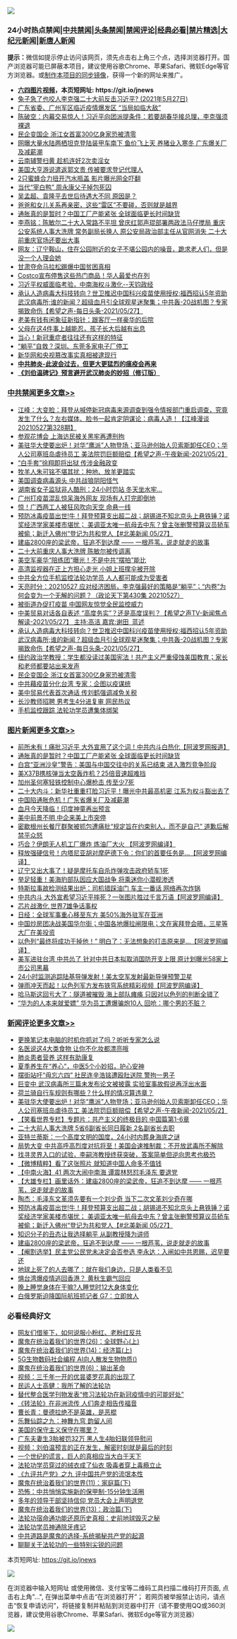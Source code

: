 ![](https://raw.githubusercontent.com/fqnews/bnews/master/64photo/fqnews-qr.jpg)

<div id="tt">
<h3>24小时热点禁闻|<a href="#%E4%B8%AD%E5%85%B1%E7%A6%81%E9%97%BB%E6%9B%B4%E5%A4%9A%E6%96%87%E7%AB%A0">中共禁闻</a>|<a href="#%E5%9B%BE%E7%89%87%E6%96%B0%E9%97%BB%E6%9B%B4%E5%A4%9A%E6%96%87%E7%AB%A0">头条禁闻</a>|<a href="#%E6%96%B0%E9%97%BB%E8%AF%84%E8%AE%BA%E6%9B%B4%E5%A4%9A%E6%96%87%E7%AB%A0">禁闻评论|<a href="#%E5%BF%85%E7%9C%8B%E7%BB%8F%E5%85%B8%E5%A5%BD%E6%96%87">经典必看|<a href="/video.md#%E7%A6%81%E7%89%87%E7%B2%BE%E9%80%89">禁片精选</a>|<a href="https://github.com/fqnews/djy/blob/master/gb/nf1351518.md#1">大纪元新闻</a>|<a href="https://github.com/fqnews/ntdtv/blob/master/gb/prog204.md#1">新唐人新闻</a></h3>
<div><b>提示：</b>微信如提示停止访问该网页，须先点击右上角三个点，选择浏览器打开。国产浏览器可能已屏蔽本项目，建议使用谷歌Chrome、苹果Safari、微软Edge等官方浏览器。或<a href="https://github.com/fqnews/bnews/blob/master/%E5%88%B6%E4%BD%9Cgit%E7%A6%81%E9%97%BB%E9%95%9C%E5%83%8F.md">制作本项目的同步镜像</a>，获得一个新的网址来推广。</div>
<ul>
<li><b><a href="http://d1.bdrive.tk/64.mp4" target="_blank">六四图片视频</a>，本页短网址: https://git.io/jnews</b></li>
<li><a href="/bannedvideo/20210527/1554907.md">兔子急了也咬人李克强二十大前反击习近平? (2021年5月27日)</a></li>
<li><a href="/cnnews/20210527/1554904.md">广东省委、广州军区临近疫情爆发区 “当局如临大敌”</a></li>
<li><a href="/bannedvideo/20210527/1554953.md">陈破空：内幕交易惊人！习近平向团派提条件：若要胡春华接总理，李克强须裸退</a></li>
<li><a href="/cbnews/20210528/1555269.md">民企变国企 浙江女首富300亿身家恐被清零</a></li>
<li><a href="/cnnews/20210527/1554934.md">网曝大量水陆两栖坦克登陆装甲车南下 鱼价飞上天 养猪业入寒冬 广东爆关厂及减薪潮</a></li>
<li><a href="/cnnews/20210528/1555174.md">云南辅警扫黄 趁机连奸2次卖淫女</a></li>
<li><a href="/cbnews/20210527/1554903.md">美国大亨游说遣返郭文贵 传被要求登记代理人</a></li>
<li><a href="/cnnews/20210528/1555298.md">2只蜜蜂合力扭开汽水瓶盖 影片曝光网全吓翻</a></li>
<li><a href="/cnnews/20210528/1555279.md">当代“宰白鸭” 周永康父子掉包死囚</a></li>
<li><a href="/comments/20210527/1555094.md">吴孟超、袁隆平去世后待遇大不同 原因是？</a></li>
<li><a href="/lifebaike/20210528/1555276.md">爸爸和女儿关系再亲密，这些“雷区”不要碰，否则就是越界</a></li>
<li><a href="/topimagenews/20210528/1555148.md">通胀真的是暂时？中国工厂产能紧张 全球面临更长时间缺货</a></li>
<li><a href="/comments/20210527/1554897.md">李燕铭：陈敏尔二十大入常路不平坦 曾庆红郭声琨部署两政法马仔搅局 重庆公安系统人事大洗牌 常务副局长换人 原公安局政治部主任从官网消失 二十大前重庆官场还要出大事</a></li>
<li><a href="/bannedvideo/20210527/1554908.md">网友：辽宁鞍山，住在公园附近的女子不堪公园内的噪音，跪求老人们，但是没一个人理会她</a></li>
<li><a href="/ssgc/20210527/1555056.md">甘肃夺命马拉松踢爆中国贫困真相</a></li>
<li><a href="/cnnews/20210528/1555221.md">Costco宣布停售这些热门商品！华人最爱也在列</a></li>
<li><a href="/bannedvideo/20210527/1554942.md">习近平权威面临考验，中南海权斗激化--天钧政经</a></li>
<li><a href="/comments/20210528/1555337.md">承认人造病毒大科技转向？世卫推迟中国科兴疫苗使用授权;福西招认5年资助武汉病毒所;谁的新闻？超级血月引全球观星迷聚集；中共轰-20战机图？专家揭致命伤【希望之声-每日头条-2021/05/27】</a></li>
<li><a href="/cnnews/20210528/1555222.md">老美有钱有闲象征新指针：跟客厅一样豪华的后院</a></li>
<li><a href="/lifebaike/20210528/1555278.md">父母在这4件事上越能忍，孩子长大后越有出息</a></li>
<li><a href="/cnnews/20210528/1555311.md">当心！新冠重症者往往还有这样的特征</a></li>
<li><a href="/comments/20210528/1555146.md">“躺平”自救？深圳、东莞多家电子厂停工</a></li>
<li><a href="/ssgc/20210527/1555070.md">新华网和央视篡改事实真相被逮现行</a></li>
<li><b><a href="/comments/20200211/1275071.md" target="_blank">中共肺炎-此波会过去，但更大更猛烈的瘟疫会再来</a></b></li>
<li><b><a href="/comments/20200207/1272816.md" target="_blank">《刘伯温碑记》预言避开武汉肺炎的妙招（修订版）</a></b></li>
</ul>
</div>

<div class="catlist">
<h3><a href="/cbnews/" target="_blank">中共禁闻</a><span><a href="/cbnews/" target="_blank" rel="nofollow">更多文章>></a></span></h3>
<ul>
<li><a href="/cbnews/20210528/1555473.md" target="_blank">江峰：大变脸：拜登从喊停新冠病毒来源调查到强令情报部门重启调查，究竟发生了什么？左右媒体、脸书一起肯定阴谋论：病毒人造！【江峰漫谈20210527第328期】</a></li>
<li><a href="/cbnews/20210528/1555470.md" target="_blank">参观花博会 上海访民被关黑牢再遭刑拘</a></li>
<li><a href="/comments/20210528/1555468.md" target="_blank">美驻华大使要出炉！对华“鹰派”人物登场；亚马逊创始人贝索斯卸任CEO；华人公司塞班岛虐待员工 美法院罚巨额赔偿【希望之声-午夜新闻-2021/05/2】</a></li>
<li><a href="/cbnews/20210528/1555461.md" target="_blank">“白手套”徐翔即将出狱 传涉金融政变</a></li>
<li><a href="/cbnews/20210528/1555460.md" target="_blank">牧羊人朱可铭不堪其扰：种地、放羊更踏实</a></li>
<li><a href="/cbnews/20210528/1555453.md" target="_blank">美国调查病毒源头 中共战狼阴阳怪气</a></li>
<li><a href="/cbnews/20210528/1555444.md" target="_blank">湖南省女子监狱非人酷刑：24小时罚站 冬天坐水牢…</a></li>
<li><a href="/cbnews/20210528/1555435.md" target="_blank">广州打疫苗混乱惊呆海外网友 现场有人打完即倒地</a></li>
<li><a href="/cbnews/20210528/1555429.md" target="_blank">惊！广西两工人被狂风吹向天空 命悬一线</a></li>
<li><a href="/comments/20210528/1555428.md" target="_blank">预防冰毒疫苗出世!牛！拜登预算支出超二战；胡锡进不知北京头上悬铁锤？诺奖经济学家美楼市堪忧； 美调亚太唯一航母去中东？曾主张删警预算议员轿车被偷；新迁入佛州“登记为共和党人【#北美新闻 05/27】</a></li>
<li><a href="/comments/20210528/1555417.md" target="_blank">建庙2800座的梁武帝，狂追不到达摩 —— 一根芦苇，说走就走的故事</a></li>
<li><a href="/cbnews/20210528/1555416.md" target="_blank">二十大前重庆人事大洗牌 陈敏尔被传调离</a></li>
<li><a href="/cbnews/20210528/1555401.md" target="_blank">美空军豪华“陪练团”曝光！不是中共“摆拍”能比</a></li>
<li><a href="/cbnews/20210528/1555380.md" target="_blank">高清监视器在正上方担心走光 小姐上班撑伞被开除</a></li>
<li><a href="/cbnews/20210528/1555376.md" target="_blank">中共全方位手机监控法轮功学员 人人都可能成为受害者</a></li>
<li><a href="/cbnews/20210528/1555359.md" target="_blank">天亮时分：20210527 应对经济困局，李克强最好的策略是“躺平”；“内卷”为何会变为一个无解的问题？（政论天下第430集 20210527）</a></li>
<li><a href="/cbnews/20210528/1555342.md" target="_blank">被街道办促打疫苗 中国网友惊觉全民监控威力</a></li>
<li><a href="/comments/20210528/1555338.md" target="_blank">中美贸易对话各自表述 “高度务实”？还是高度误判？【希望之声TV-新闻焦点解读-2021/05/27】 主持:高洁  嘉宾:谢田  蓝述</a></li>
<li><a href="/comments/20210528/1555337.md" target="_blank">承认人造病毒大科技转向？世卫推迟中国科兴疫苗使用授权;福西招认5年资助武汉病毒所;谁的新闻？超级血月引全球观星迷聚集；中共轰-20战机图？专家揭致命伤【希望之声-每日头条-2021/05/27】</a></li>
<li><a href="/comments/20210528/1555336.md" target="_blank">纽约政治学教授：学生都没读过美国宪法！共产主义严重侵蚀美国教育；家长和老师都要站出来发声</a></li>
<li><a href="/cbnews/20210528/1555269.md" target="_blank">民企变国企 浙江女首富300亿身家恐被清零</a></li>
<li><a href="/cbnews/20210528/1555243.md" target="_blank">中共藉疫苗分化台湾 专家：企图以疫谋统</a></li>
<li><a href="/cbnews/20210528/1555242.md" target="_blank">美中贸易代表首次通话 传刘鹤强调减免关税</a></li>
<li><a href="/cbnews/20210528/1555241.md" target="_blank">长沙教师招聘 男考生4分进复审 网民热议</a></li>
<li><a href="/cbnews/20210528/1555192.md" target="_blank">手机监控跟踪 法轮功学员遭集体绑架</a></li>

</ul>
</div>
<div class="catlist">
<h3><a href="/topimagenews/" target="_blank">图片新闻</a><span><a href="/topimagenews/" target="_blank" rel="nofollow">更多文章>></a></span></h3>
<ul>
<li><a href="/topimagenews/20210528/1555477.md" target="_blank">前所未有！痛批习近平 大外宣用了这个词！中共内斗白热化【阿波罗网报道】</a></li>
<li><a href="/topimagenews/20210528/1555148.md" target="_blank">通胀真的是暂时？中国工厂产能紧张 全球面临更长时间缺货</a></li>
<li><a href="/topimagenews/20210527/1554774.md" target="_blank">白宫“亚洲沙皇”警告：美国与中国交往中的关系已结束 进入激烈竞争阶段</a></li>
<li><a href="/topimagenews/20210527/1554539.md" target="_blank">美X37B携核弹当太空轰炸机？25倍音速超难挡</a></li>
<li><a href="/topimagenews/20210527/1554450.md" target="_blank">加州圣何塞轻铁控制中心爆枪击 传至少7死</a></li>
<li><a href="/topimagenews/20210526/1554119.md" target="_blank">二十大内斗：新华社重重打脸习近平！曝光中共最高机密 江系为权斗豁出去了</a></li>
<li><a href="/topimagenews/20210526/1554065.md" target="_blank">中国陷通胀危机！广东省爆关厂及减薪潮</a></li>
<li><a href="/topimagenews/20210526/1554015.md" target="_blank">血月今天降临！印度神童再出预言</a></li>
<li><a href="/topimagenews/20210526/1553823.md" target="_blank">美中前景不明 中企来美上市突停</a></li>
<li><a href="/topimagenews/20210526/1553805.md" target="_blank">密歇根州长餐厅群聚被抓包遭痛批“规定旨在约束别人，而不是自己” 道歉后解禁平众怒</a></li>
<li><a href="/topimagenews/20210525/1553428.md" target="_blank">巧合？伊朗无人机工厂爆炸 炼油厂大火 【阿波罗网编译】</a></li>
<li><a href="/topimagenews/20210525/1553330.md" target="_blank">释放强硬信号！内塔尼亚胡对摩萨德下令：你们的首要任务是…【阿波罗网编译】</a></li>
<li><a href="/topimagenews/20210525/1553122.md" target="_blank">辽宁又出大事了！疑是摩托车自杀炸弹攻击政府轿车1死</a></li>
<li><a href="/topimagenews/20210524/1552810.md" target="_blank">举足轻重！美海豹部队因应大国战争 将乘迷你小潜舰渗透</a></li>
<li><a href="/topimagenews/20210524/1552783.md" target="_blank">特斯拉事故检测结果出炉：司机错踩油门 车主一番话 网络再次炸锅</a></li>
<li><a href="/topimagenews/20210524/1552691.md" target="_blank">中共内斗 大外宣希望习近平摔死？一张图片胜过千言万语【阿波罗网编译】</a></li>
<li><a href="/topimagenews/20210524/1552507.md" target="_blank">芯片战激化 世界7雄争话事权</a></li>
<li><a href="/topimagenews/20210524/1552502.md" target="_blank">日经：全球军事重心移至东方 美50%海外驻军在亚洲</a></li>
<li><a href="/topimagenews/20210522/1551799.md" target="_blank">中国炒房团决战美国华尔街；中国各地爆拉闸限电；文在寅拜登会晤，三星等大厂在美投资</a></li>
<li><a href="/topimagenews/20210522/1551696.md" target="_blank">以色列“最终将成功干掉他！” 明白了：无法想象的打击原来是&#8230;【阿波罗网编译】</a></li>
<li><a href="/topimagenews/20210521/1551152.md" target="_blank">美军进驻台湾 中共怂了 针对中共日本拟取消国防开支上限 原计划曝光58家上市公司黑幕</a></li>
<li><a href="/topimagenews/20210521/1551038.md" target="_blank">24小时监测追踪陆基导弹发射！美太空军发射最新导弹预警卫星</a></li>
<li><a href="/topimagenews/20210521/1550979.md" target="_blank">弹雨冲天而起！以色列军方发布铁穹系统精彩视频【阿波罗网编译】</a></li>
<li><a href="/topimagenews/20210521/1550881.md" target="_blank">哈马斯这回亏大了：隧道被摧毁 海上部队瘫痪 只因对以色列的判断全错了</a></li>
<li><a href="/topimagenews/20210521/1550880.md" target="_blank">“华为的人本来就爱嫖” 华为员工遭爆骗炮10人 回呛：哪个男的不脏？</a></li>

</ul>
</div>
<div class="catlist">
<h3><a href="/comments/" target="_blank">新闻评论</a><span><a href="/comments/" target="_blank" rel="nofollow">更多文章>></a></span></h3>
<ul>
<li><a href="/comments/20210528/1555499.md" target="_blank">更换笔记本电脑的时机你抓对了吗？听听专家怎么说</a></li>
<li><a href="/comments/20210528/1555498.md" target="_blank">名医说这4大类食物 让你不化妆都漂亮哦</a></li>
<li><a href="/comments/20210528/1555497.md" target="_blank">肺炎患者营养 这样有助康复</a></li>
<li><a href="/comments/20210528/1555496.md" target="_blank">夏季养生在“养心”，中医5个小妙招，护心安神</a></li>
<li><a href="/comments/20210528/1555490.md" target="_blank">摆街站吁“毋忘六四” 社民连辛浩铭遭殴肚送院 警拘一男子</a></li>
<li><a href="/comments/20210528/1555489.md" target="_blank">巨变中 武汉病毒所三篇未发布论文被披露 实验室事故假说再浮出水面</a></li>
<li><a href="/comments/20210528/1555487.md" target="_blank">荷兰骑自行车规则有哪些？什么样的情况算违章？</a></li>
<li><a href="/comments/20210528/1555468.md" target="_blank">美驻华大使要出炉！对华“鹰派”人物登场；亚马逊创始人贝索斯卸任CEO；华人公司塞班岛虐待员工 美法院罚巨额赔偿【希望之声-午夜新闻-2021/05/2】</a></li>
<li><a href="/comments/20210528/1555467.md" target="_blank">【笑看世界专栏】专题片：共产主义的终极目的 中国篇第1-6章</a></li>
<li><a href="/comments/20210528/1555452.md" target="_blank">二十大前人事大洗牌 5省6副省长同日履新 2名副省长去职</a></li>
<li><a href="/comments/20210528/1555451.md" target="_blank">亚特兰蒂斯：一个高度文明的国度，24小时内葬身海底之谜</a></li>
<li><a href="/comments/20210528/1555450.md" target="_blank">局势大变 中共高呼高烈度对抗将至！美国会速推制裁：不开放武毒所不解除</a></li>
<li><a href="/comments/20210528/1555448.md" target="_blank">找寻灵界入口的试验，李嗣涔教授终获突破，答案简单但逆向思考也极恐</a></li>
<li><a href="/comments/20210528/1555445.md" target="_blank">【微博精粹】看了这张照片 就知道中国人命多不值钱</a></li>
<li><a href="/comments/20210528/1555436.md" target="_blank">【中南火海】41 两次大闹中南海 谭震林怒怼毛泽东 要退党</a></li>
<li><a href="/comments/20210528/1555434.md" target="_blank">【大雄专栏】画里话外：建庙2800座的梁武帝，狂追不到达摩 —— 一根芦苇，说走就走的故事</a></li>
<li><a href="/comments/20210528/1555430.md" target="_blank">陶杰：毛泽东文革须先要有一个刘少奇 当下二次文革刘少奇在哪</a></li>
<li><a href="/comments/20210528/1555428.md" target="_blank">预防冰毒疫苗出世!牛！拜登预算支出超二战；胡锡进不知北京头上悬铁锤？诺奖经济学家美楼市堪忧； 美调亚太唯一航母去中东？曾主张删警预算议员轿车被偷；新迁入佛州“登记为共和党人【#北美新闻 05/27】</a></li>
<li><a href="/comments/20210528/1555418.md" target="_blank">知识分子的丑态让我选择躺平 从副教授降为讲师</a></li>
<li><a href="/comments/20210528/1555417.md" target="_blank">建庙2800座的梁武帝，狂追不到达摩 —— 一根芦苇，说走就走的故事</a></li>
<li><a href="/comments/20210528/1555412.md" target="_blank">【阉割选举】民主党公民党未决定会否参选 李永达：入闸如中共恩赐，迟早要还</a></li>
<li><a href="/comments/20210528/1555411.md" target="_blank">地球上死了的人去哪了：就在我们身边，只是人类看不见</a></li>
<li><a href="/comments/20210528/1555410.md" target="_blank">惧台湾爆疫情逃回香港？ 黄秋生霸气回应</a></li>
<li><a href="/comments/20210528/1555409.md" target="_blank">晚上睡觉身体在干嘛?人睡觉时12大身体变化</a></li>
<li><a href="/comments/20210528/1555408.md" target="_blank">白俄罗斯迫降国际航班抓记者 G7：立即放人</a></li>

</ul>
</div>

<div class="catlist">
<h3>必看经典好文</h3>
<ul>
<li><a href="/comments/20200712/1359630.md" target="_blank">网友们借鉴下，如何说服小粉红、老粉红反共</a></li>
<li><a href="/comments/20181210/1044798.md" target="_blank">魔鬼在统治着我们的世界(26)：全球野心(上)</a></li>
<li><a href="/topimagenews/20180605/953415.md" target="_blank">魔鬼在统治着我们的世界(14)：经济篇(上)</a></li>
<li><a href="/topimagenews/20200527/1335347.md" target="_blank">5G生物数码社会编程 AI向人散发生物物质()</a></li>
<li><a href="/topimagenews/20180524/947358.md" target="_blank">魔鬼在统治着我们的世界(6)：输出革命</a></li>
<li><a href="/aomi/qiwen/20151223/484507.md" target="_blank">视频：三千年一开的优昙婆罗花真的出现了</a></li>
<li><a href="/ccpdope/20200729/1369047.md" target="_blank">民运人士高健：我所了解的法轮功</a></li>
<li><a href="/comments/20210403/1518906.md" target="_blank">替代整合医学刊物发表“修习法轮功在新冠疫情中的可能好处”</a></li>
<li><a href="/comments/20210509/1542786.md" target="_blank">《转法轮》在非洲流传 人们奔走相告传福音</a></li>
<li><a href="/comments/20180726/727420.md" target="_blank">曹长青：曼德拉绝不是英雄，是恶棍</a></li>
<li><a href="/tculture/20170718/793528.md" target="_blank">乐舞仙踪之九：神舞九穹 韵留人间</a></li>
<li><a href="/lifebaike/20200520/1331379.md" target="_blank">美国的保守主义保守在哪里？</a></li>
<li><a href="/cbnews/20200611/1343037.md" target="_blank">广东夫妻生3胎被罚32万 黑人生4胎妇联领导慰问</a></li>
<li><a href="/comments/20200628/1351782.md" target="_blank">视频：刘伯温预言的正在发生，解密时刻就是最后的时刻</a></li>
<li><a href="/comments/20200621/1348067.md" target="_blank">一个世纪的谎言，巨人的真相应当大白于天下</a></li>
<li><a href="/comments/20210317/1506773.md" target="_blank">法轮功学员穿过的绒衣成了仙衣 吸毒者穿上毒瘾立止</a></li>
<li><a href="/bookonline/20131116/201045.md" target="_blank">《九评共产党》之九 评中国共产党的流氓本性</a></li>
<li><a href="/topimagenews/20180530/950691.md" target="_blank">魔鬼在统治着我们的世界(11)：家庭篇(下)</a></li>
<li><a href="/baitai/20200711/1359005.md" target="_blank">恐怖：中共悄悄实施新的保甲制-15分钟生活圈</a></li>
<li><a href="/comments/20210307/1500218.md" target="_blank">多年的领导干部坚持信仰 党员大会上声明退党</a></li>
<li><a href="/topimagenews/20180602/951960.md" target="_blank">魔鬼在统治着我们的世界(13)：政治篇(下)</a></li>
<li><a href="/tculture/20121025/73069.md" target="_blank">法轮功宿命通功能还原历史真相：史前地球毁灭之秘</a></li>
<li><a href="/health/20170626/780263.md" target="_blank">法轮功学员神通除牙疼记</a></li>
<li><a href="/comments/20181209/1044543.md" target="_blank">中共道路是魔鬼的选择-系统揭秘共产党的起源</a></li>
<li><a href="/comments/20190417/1114875.md" target="_blank">聊聊关于法轮功的一些特别尖锐的问题</a></li>

</ul>
</div>

本页短网址: https://git.io/jnews

![](https://raw.githubusercontent.com/fqnews/bnews/master/64photo/fqnews-qr.jpg)

在浏览器中输入短网址 或使用微信、支付宝等二维码工具扫描二维码打开页面, 点击右上角"...", 在弹出菜单中点击“在浏览器打开”； 若网页被举报禁止访问，请点击“恢复申请访问”，将链接复制并粘贴到浏览器中打开（请不要使用QQ或360浏览器，建议使用谷歌Chrome、苹果Safari、微软Edge等官方浏览器）

![](https://raw.githubusercontent.com/fqnews/bnews/master/64photo/wx.jpg)